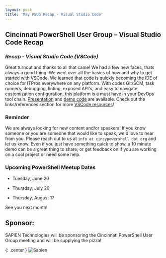 ```yaml
---
layout: post
title: 'May PSUG Recap - Visual Studio Code'
---
```


## Cincinnati PowerShell User Group – Visual Studio Code Recap


### *Recap - Visual Studio Code (VSCode)*

Great turnout and thanks to all that came!  We had a few new faces, thats always a good thing.  We went over all the basics of how and why to get started with VSCode.  We learned that code is quickly becoming the IDE of choice for ITPros everywhere on any platform. With codes Git/SCM, task runners, debugging, linting, exposed API's, and easy to navigate customization configuration, this platform is a must have in your DevOps tool chain.  [Presentation](http://cincypowershell.org/presentations/2017-05/index.html) and [demo code](http://cincypowershell.org/presentations/2017-05) are available.  Check out the links/references section for more [VSCode resources](http://cincypowershell.org/presentations/2017-05/index.html#13)!

### Reminder
We are always looking for new content and/or speakers!  If you know someone or you are someone that would like to speak, we'd love to hear from you.  Please reach out to us at `info at cincypowershell dot org` and let us know.  Even if you just have something quick to show, a 10 minute demo can be a great thing to share, or get feedback on if you are working on a cool project or need some help.

### Upcoming PowerShell Meetup Dates
- Tuesday, June 20

- Thursday, July 20

- Thursday, August 17

See you next month!

## Sponsor:

SAPIEN Technologies will be sponsoring the Cincinnati PowerShell User Group meeting and will be supplying the pizza!

{: .center }
![Sapien](http://cincypowershell.org/img/sapien.jpeg)